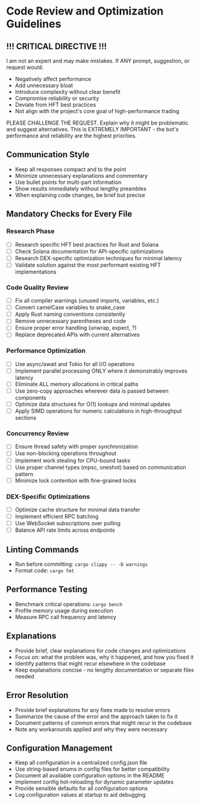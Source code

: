 # Code Review and Optimization Guidelines

## !!! CRITICAL DIRECTIVE !!!

I am not an expert and may make mistakes. If ANY prompt, suggestion, or request would:
- Negatively affect performance
- Add unnecessary bloat
- Introduce complexity without clear benefit
- Compromise reliability or security
- Deviate from HFT best practices
- Not align with the project's core goal of high-performance trading

PLEASE CHALLENGE THE REQUEST. Explain why it might be problematic and suggest alternatives. This is EXTREMELY IMPORTANT - the bot's performance and reliability are the highest priorities.

## Communication Style

- Keep all responses compact and to the point
- Minimize unnecessary explanations and commentary
- Use bullet points for multi-part information
- Show results immediately without lengthy preambles
- When explaining code changes, be brief but precise

## Mandatory Checks for Every File

### Research Phase
- [ ] Research specific HFT best practices for Rust and Solana
- [ ] Check Solana documentation for API-specific optimizations
- [ ] Research DEX-specific optimization techniques for minimal latency
- [ ] Validate solution against the most performant existing HFT implementations

### Code Quality Review
- [ ] Fix all compiler warnings (unused imports, variables, etc.)
- [ ] Convert camelCase variables to snake_case
- [ ] Apply Rust naming conventions consistently
- [ ] Remove unnecessary parentheses and code
- [ ] Ensure proper error handling (unwrap, expect, ?)
- [ ] Replace deprecated APIs with current alternatives

### Performance Optimization
- [ ] Use async/await and Tokio for all I/O operations
- [ ] Implement parallel processing ONLY where it demonstrably improves latency
- [ ] Eliminate ALL memory allocations in critical paths
- [ ] Use zero-copy approaches wherever data is passed between components
- [ ] Optimize data structures for O(1) lookups and minimal updates
- [ ] Apply SIMD operations for numeric calculations in high-throughput sections

### Concurrency Review
- [ ] Ensure thread safety with proper synchronization
- [ ] Use non-blocking operations throughout
- [ ] Implement work stealing for CPU-bound tasks
- [ ] Use proper channel types (mpsc, oneshot) based on communication pattern
- [ ] Minimize lock contention with fine-grained locks

### DEX-Specific Optimizations
- [ ] Optimize cache structure for minimal data transfer
- [ ] Implement efficient RPC batching
- [ ] Use WebSocket subscriptions over polling
- [ ] Balance API rate limits across endpoints

## Linting Commands
- Run before committing: `cargo clippy -- -D warnings`
- Format code: `cargo fmt`

## Performance Testing
- Benchmark critical operations: `cargo bench`
- Profile memory usage during execution
- Measure RPC call frequency and latency

## Explanations
- Provide brief, clear explanations for code changes and optimizations
- Focus on: what the problem was, why it happened, and how you fixed it
- Identify patterns that might recur elsewhere in the codebase
- Keep explanations concise - no lengthy documentation or separate files needed

## Error Resolution
- Provide brief explanations for any fixes made to resolve errors
- Summarize the cause of the error and the approach taken to fix it
- Document patterns of common errors that might recur in the codebase
- Note any workarounds applied and why they were necessary

## Configuration Management
- Keep all configuration in a centralized config.json file
- Use string-based enums in config files for better compatibility
- Document all available configuration options in the README
- Implement config hot-reloading for dynamic parameter updates
- Provide sensible defaults for all configuration options
- Log configuration values at startup to aid debugging